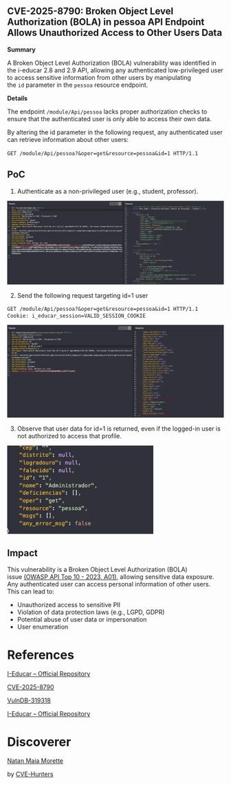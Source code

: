 ## CVE-2025-8790: Broken Object Level Authorization (BOLA) in pessoa API Endpoint Allows Unauthorized Access to Other Users Data

**Summary**

A Broken Object Level Authorization (BOLA) vulnerability was identified in the i-educar 2.8 and 2.9 API, allowing any authenticated low-privileged user to access sensitive information from other users by manipulating the `id` parameter in the `pessoa` resource endpoint.

**Details**

The endpoint `/module/Api/pessoa` lacks proper authorization checks to ensure that the authenticated user is only able to access their own data.

By altering the id parameter in the following request, any authenticated user can retrieve information about other users:

`GET /module/Api/pessoa?&oper=get&resource=pessoa&id=1 HTTP/1.1`

## **PoC**

1. Authenticate as a non-privileged user (e.g., student, professor).

![BOLA](/images/bola001.png)

2. Send the following request targeting id=1 user

````
GET /module/Api/pessoa?&oper=get&resource=pessoa&id=1 HTTP/1.1
Cookie: i_educar_session=VALID_SESSION_COOKIE 
````

![BOLA](/images/bola.002.png)

3. Observe that user data for id=1 is returned, even if the logged-in user is not authorized to access that profile.

![BOLA](/images/bola003.png)



## **Impact**

This vulnerability is a Broken Object Level Authorization (BOLA) issue [(OWASP API Top 10 - 2023, A01)](https://owasp.org/API-Security/editions/2023/en/0xa1-broken-object-level-authorization/), allowing sensitive data exposure. Any authenticated user can access personal information of other users. This can lead to:

- Unauthorized access to sensitive PII
- Violation of data protection laws (e.g., LGPD, GDPR)
- Potential abuse of user data or impersonation
- User enumeration

# References

[I-Educar – Official Repository](https://github.com/portabilis/i-educar)

[CVE-2025-8790](https://www.cve.org/CVERecord?id=CVE-2025-8790)

[VulnDB-319318](https://vuldb.com/?id.319318)

[I-Educar – Official Repository](https://github.com/portabilis/i-educar)

# **Discoverer**

[Natan Maia Morette](https://nmmorette.github.io/)

by [CVE-Hunters](https://github.com/Sec-Dojo-Cyber-House/cve-hunters)